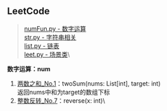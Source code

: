 LeetCode
----
> [numFun.py - 数字运算](https://github.com/Ethan-Ye-4869/studyPython/blob/main/LeetCodeFun/munFun.py)\
> [str.py - 字符串相关](https://github.com/Ethan-Ye-4869/studyPython/blob/main/LeetCodeFun/str.py)\
> [list.py - 链表](https://github.com/Ethan-Ye-4869/studyPython/blob/main/LeetCodeFun/list.py)\
> [leet.py - 场景类](https://github.com/Ethan-Ye-4869/studyPython/blob/main/LeetCodeFun/leet.py)\

**数字运算：num**
1. [两数之和_No.1](https://leetcode.cn/problems/two-sum/)：twoSum(nums: List[int], target: int)\
返回nums中和为target的数组下标
2. [整数反转_No.7](https://leetcode.cn/problems/reverse-integer/)：reverse(x: int)\

